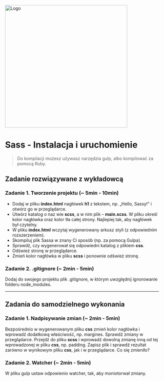 <img alt="Logo" src="http://coderslab.pl/svg/logo-coderslab.svg" width="400">

# Sass - Instalacja i uruchomienie
> Do kompilacji możesz używasz narzędzia gulp, albo kompilować za pomocą Ruby.


## Zadanie rozwiązywane z wykładowcą

### Zadanie 1. Tworzenie projektu (~ 5min - 10min)
* Dodaj w pliku **index.html** nagłówek **h1** z tekstem, np.  „Hello, Sassy!” i otwórz go w przeglądarce.
* Utwórz katalog o naz
wie **scss**, a w nim plik &ndash; **main.scss**. W pliku określ kolor nagłówka oraz kolor tła całej strony. Najlepiej tak, aby nagłówek był czytelny.
* W pliku **index.html** wczytaj wygenerowany arkusz styli (z odpowiednim rozszerzeniem).
* Skompiluj plik Sassa w znany Ci sposób (np. za pomocą Gulpa).
* Sprawdź, czy wygenerował się odpowiedni katalog z plikiem **css**.
* Odśwież stronę w przeglądarce.
* Zmień kolor nagłówka w pliku **scss** i ponownie odśwież stronę.

### Zadanie 2. .gitignore (~ 2min - 5min)

Dodaj do swojego projektu plik .gitignore, w którym uwzględnij ignorowanie folderu node_modules.

-------------------------------------------------------------------------------

## Zadania do samodzielnego wykonania

### Zadanie 1. Nadpisywanie zmian (~ 2min - 5min)
Bezpośrednio w wygenerowanym pliku **css** zmień kolor nagłówka i wprowadź dodatkową właściwość, np. margines. Sprawdź zmiany w przeglądarce. Przejdź do pliku **scss** i wprowadź dowolną zmianę inną od tej wprowadzonej w pliku **css**, np. padding. Zapisz plik i sprawdź rezultat zarówno w wynikowym pliku **css**, jak i w przeglądarce. Co się zmieniło?

### Zadanie 2. Watcher (~ 2min - 5min)
W pliku gulp ustaw odpowienio watcher, tak, aby moniotorwał zmiany.
